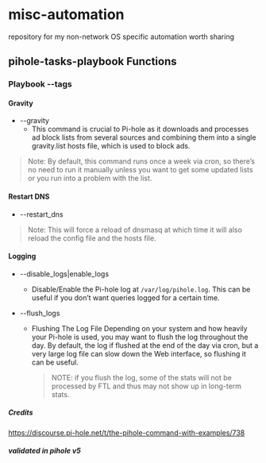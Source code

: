 # misc-automation
repository for my non-network OS specific automation worth sharing


## pihole-tasks-playbook Functions


### Playbook --tags

#### Gravity
- --gravity
  - This command is crucial to Pi-hole as it downloads and processes ad block lists from several sources and combining them into a single gravity.list hosts file, which is used to block ads.
> Note: By default, this command runs once a week via cron, so there’s no need to run it manually unless you want to get some updated lists or you run into a problem with the list.

#### Restart DNS

- --restart_dns
> Note: This will force a reload of dnsmasq at which time it will also reload the config file and the hosts file.

#### Logging


-  --disable_logs|enable_logs

   - Disable/Enable the Pi-hole log at `/var/log/pihole.log`. This can be useful if you don’t want queries logged for a certain time.
- --flush_logs

   - Flushing The Log File
Depending on your system and how heavily your Pi-hole is used, you may want to flush the log throughout the day. By default, the log if flushed at the end of the day via cron, but a very large log file can slow down the Web interface, so flushing it can be useful.
     > NOTE: if you flush the log, some of the stats will not be processed by FTL and thus may not show up in long-term stats.

##### Credits

https://discourse.pi-hole.net/t/the-pihole-command-with-examples/738

##### validated in pihole v5
